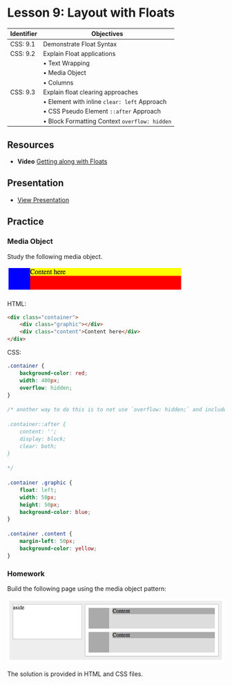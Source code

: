 # Lesson 9: Layout with Floats

Identifier   | Objectives
-------------|------------
CSS: 9.1     | Demonstrate Float Syntax
CSS: 9.2     | Explain Float applications
             | &bull; Text Wrapping
             | &bull; Media Object
             | &bull; Columns
CSS: 9.3     | Explain float clearing approaches
             | &bull; Element with inline `clear: left` Approach
             | &bull; CSS Pseudo Element `::after` Approach
             | &bull; Block Formatting Context `overflow: hidden`

## Resources
- __Video__ [Getting along with Floats](https://www.youtube.com/watch?v=4gE1mThzhSw)

## Presentation

- [View Presentation](https://docs.google.com/presentation/d/1GfJshIdk7usiEw0dP9wELhAEHPbgbzqkGcRbgTAmf_k/edit#slide=id.p)

## Practice

### Media Object

Study the following media object.

![Media Object](float.png)

HTML:
```html
<div class="container">
	<div class="graphic"></div>
	<div class="content">Content here</div>
</div>
```

CSS:
```css
.container {
	background-color: red;
	width: 400px;
	overflow: hidden;
}

/* another way to do this is to not use `overflow: hidden;` and include the pseudo `::after` as follows.

.container::after {
	content: '';
	display: block;
	clear: both;
}

*/

.container .graphic {
	float: left;
	width: 50px;
	height: 50px;
	background-color: blue;
}

.container .content {
	margin-left: 50px;
	background-color: yellow;
}
```

### Homework

Build the following page using the media object pattern:

![Screenshot](screenshot.png)

The solution is provided in HTML and CSS files.
